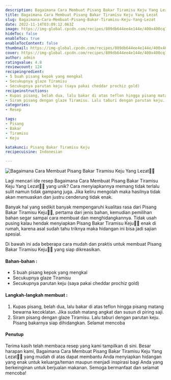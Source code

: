 ```yaml
---
description: Bagaimana Cara Membuat Pisang Bakar Tiramisu Keju Yang Lezat"
title: Bagaimana Cara Membuat Pisang Bakar Tiramisu Keju Yang Lezat
slug: Bagaimana-Cara-Membuat-Pisang-Bakar-Tiramisu-Keju-Yang-Lezat
date: 2022-11-14T03:09:12.063Z
image: https://img-global.cpcdn.com/recipes/809db644ee4e144e/400x400cq70/photo.jpg
hideToc: false
enableToc: true
enableTocContent: false
thumbnail: https://img-global.cpcdn.com/recipes/809db644ee4e144e/400x400cq70/photo.jpg
cover: https://img-global.cpcdn.com/recipes/809db644ee4e144e/400x400cq70/photo.jpg
author: admin
ratingvalue: 4.8
reviewcount: 124
recipeingredient:
- 5 buah pisang kepok yang mengkal
- Secukupnya glaze Tiramisu
- Secukupnya parutan keju (saya pakai cheddar prochiz gold)
recipeinstructions:
- Kupas pisang, belah dua, lalu bakar di atas teflon hingga pisang matang bewarna kecoklatan. Jika sudah matang angkat dan susun di piring saji.
- Siram pisang dengan glaze Tiramisu. Lalu taburi dengan parutan keju. Pisang bakarnya siap dihidangkan. Selamat mencoba
categories:
- Resep

tags:
- Pisang
- Bakar
- Tiramisu
- Keju

katakunci: Pisang Bakar Tiramisu Keju
recipecuisine: Indonesian

---
```


![Bagaimana Cara Membuat Pisang Bakar Tiramisu Keju Yang Lezat👩‍🍳](https://img-global.cpcdn.com/recipes/809db644ee4e144e/400x400cq70/photo.jpg)

Lagi mencari ide resep Bagaimana Cara Membuat Pisang Bakar Tiramisu Keju Yang Lezat👩‍🍳 yang unik? Cara menyiapkannya memang tidak terlalu sulit namun tidak gampang juga. Jika keliru mengolah maka hasilnya tidak akan memuaskan dan justru cenderung tidak enak.

Banyak hal yang sedikit banyak mempengaruhi kualitas rasa dari Pisang Bakar Tiramisu Keju👩‍🍳, pertama dari jenis bahan, kemudian pemilihan bahan segar sampai cara membuat dan menghidangkannya. Tidak usah pusing kalau hendak menyiapkan Pisang Bakar Tiramisu Keju👩‍🍳 enak di rumah, karena asal sudah tahu triknya maka hidangan ini bisa jadi sajian spesial.

Di bawah ini ada beberapa cara mudah dan praktis untuk membuat Pisang Bakar Tiramisu Keju👩‍🍳 yang siap dikreasikan.

<!--inarticleads1-->

#### Bahan-bahan :

- 5 buah pisang kepok yang mengkal
- Secukupnya glaze Tiramisu
- Secukupnya parutan keju (saya pakai cheddar prochiz gold)

<!--inarticleads2-->

#### Langkah-langkah membuat :

1. Kupas pisang, belah dua, lalu bakar di atas teflon hingga pisang matang bewarna kecoklatan. Jika sudah matang angkat dan susun di piring saji.
1. Siram pisang dengan glaze Tiramisu. Lalu taburi dengan parutan keju. Pisang bakarnya siap dihidangkan. Selamat mencoba

#### Penutup

Terima kasih telah membaca resep yang kami tampilkan di sini. Besar harapan kami, Bagaimana Cara Membuat Pisang Bakar Tiramisu Keju Yang Lezat👩‍🍳 yang mudah di atas dapat membantu Anda menyiapkan hidangan yang enak untuk keluarga/teman maupun menjadi inspirasi bagi Anda yang berkeinginan untuk berjualan makanan. Semoga bermanfaat dan selamat mencoba!